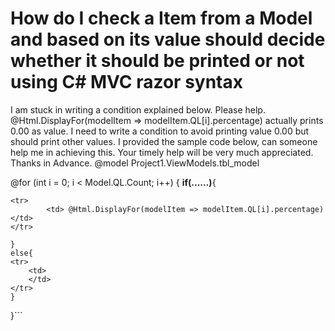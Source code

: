 
# How do I check a Item from a Model and based on its value should decide whether it should be printed or not using C# MVC razor syntax

I am stuck in writing a condition explained below. Please help.
 @Html.DisplayFor(modelItem => modelItem.QL[i].percentage)  actually prints 0.00 as value. I need to write a condition to avoid printing value 0.00 but should print other values. I provided the sample code below, can someone help me in achieving this. Your timely help will be very much appreciated. Thanks in Advance.
@model Project1.ViewModels.tbl_model

@for (int i = 0; i < Model.QL.Count; i++)
{
    **if(......)**{

    <tr>
            <td> @Html.DisplayFor(modelItem => modelItem.QL[i].percentage) </td>
    </tr>

    }
    else{
    <tr>
        <td>
        </td>
    </tr>
    }

}```


        